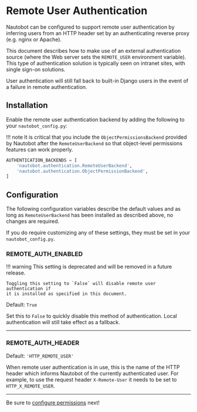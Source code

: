 # Remote User Authentication

Nautobot can be configured to support remote user authentication by inferring users from an HTTP header set by an authenticating reverse proxy (e.g. nginx or Apache).

This document describes how to make use of an external authentication source (where the Web server sets the `REMOTE_USER` environment variable). This type of authentication solution is typically seen on intranet sites, with single sign-on solutions.

User authentication will still fall back to built-in Django users in the event of a failure in remote authentication.

## Installation

Enable the remote user authentication backend by adding the following to your `nautobot_config.py`:

!!! note
    It is critical that you include the `ObjectPermissionsBackend` provided by
    Nautobot after the `RemoteUserBackend` so that object-level permissions features can work properly.

```python
AUTHENTICATION_BACKENDS = [
    'nautobot.authentication.RemoteUserBackend',
    'nautobot.authentication.ObjectPermissionBackend',
]
```

## Configuration

The following configuration variables describe the default values and as long as `RemoteUserBackend` has been installed as described above, no changes are required.

If you do require customizing any of these settings, they must be set in your `nautobot_config.py`.


### REMOTE_AUTH_ENABLED

!!! warning
    This setting is deprecated and will be removed in a future release.

    Toggling this setting to `False` will disable remote user authentication if
    it is installed as specified in this document.

Default: `True`

Set this to `False` to quickly disable this method of authentication. Local authentication will still take effect as a fallback.

---

### REMOTE_AUTH_HEADER

Default: `'HTTP_REMOTE_USER'`

When remote user authentication is in use, this is the name of the HTTP header which informs Nautobot of the currently authenticated user. For example, to use the request header `X-Remote-User` it needs to be set to `HTTP_X_REMOTE_USER`.

---

Be sure to [configure permissions](permissions.md) next!
